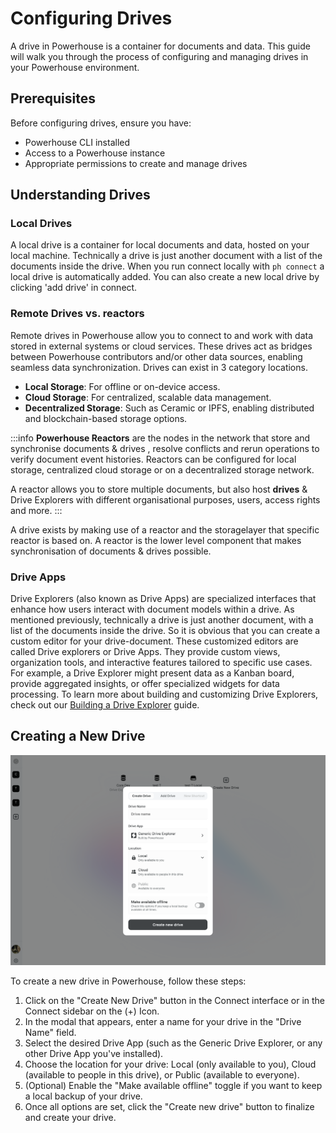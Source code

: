 # Configuring Drives

A drive in Powerhouse is a container for documents and data. This guide will walk you through the process of configuring and managing drives in your Powerhouse environment.

## Prerequisites

Before configuring drives, ensure you have:
- Powerhouse CLI installed
- Access to a Powerhouse instance
- Appropriate permissions to create and manage drives

## Understanding Drives

### Local Drives

A local drive is a container for local documents and data, hosted on your local machine. Technically a drive is just another document with a list of the documents inside the drive. When you run connect locally with `ph connect` a local drive is automatically added. You can also create a new local drive by clicking 'add drive' in connect.

### Remote Drives vs. reactors 

Remote drives in Powerhouse allow you to connect to and work with data stored in external systems or cloud services. These drives act as bridges between Powerhouse contributors and/or other data sources, enabling seamless data synchronization. Drives can exist in 3 category locations.

- **Local Storage**: For offline or on-device access.
- **Cloud Storage**: For centralized, scalable data management.
- **Decentralized Storage**: Such as Ceramic or IPFS, enabling distributed and blockchain-based storage options.

:::info
**Powerhouse Reactors** are the nodes in the network that store and synchronise documents & drives , resolve conflicts and rerun operations to verify document event histories. 
Reactors can be configured for local storage, centralized cloud storage or on a decentralized storage network. 

A reactor allows you to store multiple documents, but also host **drives** & Drive Explorers with different organisational purposes, users, access rights and more.
:::

A drive exists by making use of a reactor and the storagelayer that specific reactor is based on. A reactor is the lower level component that makes synchronisation of documents & drives possible. 

### Drive Apps 

Drive Explorers (also known as Drive Apps) are specialized interfaces that enhance how users interact with document models within a drive. As mentioned previously, technically a drive is just another document, with a list of the documents inside the drive. So it is obvious that you can create a custom editor for your drive-document. These customized editors are called Drive explorers or Drive Apps. They provide custom views, organization tools, and interactive features tailored to specific use cases. For example, a Drive Explorer might present data as a Kanban board, provide aggregated insights, or offer specialized widgets for data processing. To learn more about building and customizing Drive Explorers, check out our [Building a Drive Explorer](/docs/academy/03-BuildingUserExperiences/02-BuildingADriveExplorer.md) guide.


## Creating a New Drive

![Create Drive Modal](./images/CreateDrive.png)

To create a new drive in Powerhouse, follow these steps:
1. Click on the "Create New Drive" button in the Connect interface or in the Connect sidebar on the (+) Icon. 
2. In the modal that appears, enter a name for your drive in the "Drive Name" field.
3. Select the desired Drive App (such as the Generic Drive Explorer, or any other Drive App you've installed).
4. Choose the location for your drive: Local (only available to you), Cloud (available to people in this drive), or Public (available to everyone).
5. (Optional) Enable the "Make available offline" toggle if you want to keep a local backup of your drive.
6. Once all options are set, click the "Create new drive" button to finalize and create your drive.

